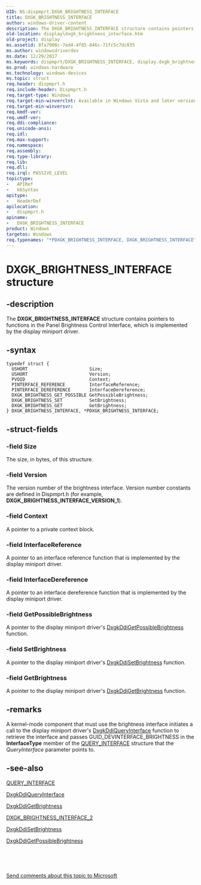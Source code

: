 ```yaml
---
UID: NS:dispmprt.DXGK_BRIGHTNESS_INTERFACE
title: DXGK_BRIGHTNESS_INTERFACE
author: windows-driver-content
description: The DXGK_BRIGHTNESS_INTERFACE structure contains pointers to functions in the Panel Brightness Control Interface, which is implemented by the display miniport driver.
old-location: display\dxgk_brightness_interface.htm
old-project: display
ms.assetid: 8fa7908c-7ed4-4f85-846c-71fc5c7dc035
ms.author: windowsdriverdev
ms.date: 12/29/2017
ms.keywords: dispmprt/DXGK_BRIGHTNESS_INTERFACE, display.dxgk_brightness_interface, PDXGK_BRIGHTNESS_INTERFACE structure pointer [Display Devices], *PDXGK_BRIGHTNESS_INTERFACE, DXGK_BRIGHTNESS_INTERFACE structure [Display Devices], DXGK_BRIGHTNESS_INTERFACE, PDXGK_BRIGHTNESS_INTERFACE, dispmprt/PDXGK_BRIGHTNESS_INTERFACE, DmStructs_f750f3c3-0754-49b9-8ad5-cd93f84697c4.xml
ms.prod: windows-hardware
ms.technology: windows-devices
ms.topic: struct
req.header: dispmprt.h
req.include-header: Dispmprt.h
req.target-type: Windows
req.target-min-winverclnt: Available in Windows Vista and later versions of the Windows operating systems.
req.target-min-winversvr: 
req.kmdf-ver: 
req.umdf-ver: 
req.ddi-compliance: 
req.unicode-ansi: 
req.idl: 
req.max-support: 
req.namespace: 
req.assembly: 
req.type-library: 
req.lib: 
req.dll: 
req.irql: PASSIVE_LEVEL
topictype:
-	APIRef
-	kbSyntax
apitype:
-	HeaderDef
apilocation:
-	dispmprt.h
apiname:
-	DXGK_BRIGHTNESS_INTERFACE
product: Windows
targetos: Windows
req.typenames: "*PDXGK_BRIGHTNESS_INTERFACE, DXGK_BRIGHTNESS_INTERFACE"
---
```


# DXGK_BRIGHTNESS_INTERFACE structure


## -description


The <b>DXGK_BRIGHTNESS_INTERFACE</b> structure contains pointers to functions in the Panel Brightness Control Interface, which is implemented by the display miniport driver.


## -syntax


````
typedef struct {
  USHORT                       Size;
  USHORT                       Version;
  PVOID                        Context;
  PINTERFACE_REFERENCE         InterfaceReference;
  PINTERFACE_DEREFERENCE       InterfaceDereference;
  DXGK_BRIGHTNESS_GET_POSSIBLE GetPossibleBrightness;
  DXGK_BRIGHTNESS_SET          SetBrightness;
  DXGK_BRIGHTNESS_GET          GetBrightness;
} DXGK_BRIGHTNESS_INTERFACE, *PDXGK_BRIGHTNESS_INTERFACE;
````


## -struct-fields




### -field Size

The size, in bytes, of this structure.


### -field Version

The version number of the brightness interface. Version number constants are defined in Dispmprt.h (for example, <b>DXGK_BRIGHTNESS_INTERFACE_VERSION_1</b>).


### -field Context

A pointer to a private context block.


### -field InterfaceReference

A pointer to an interface reference function that is implemented by the display miniport driver.


### -field InterfaceDereference

A pointer to an interface dereference function that is implemented by the display miniport driver.


### -field GetPossibleBrightness

A pointer to the display miniport driver's <a href="..\dispmprt\nc-dispmprt-dxgk_brightness_get_possible.md">DxgkDdiGetPossibleBrightness</a> function.


### -field SetBrightness

A pointer to the display miniport driver's <a href="..\dispmprt\nc-dispmprt-dxgk_brightness_set.md">DxgkDdiSetBrightness</a> function.


### -field GetBrightness

A pointer to the display miniport driver's <a href="..\dispmprt\nc-dispmprt-dxgk_brightness_get.md">DxgkDdiGetBrightness</a> function.


## -remarks


A kernel-mode component that must use the brightness interface initiates a call to the display miniport driver's <a href="..\dispmprt\nc-dispmprt-dxgkddi_query_interface.md">DxgkDdiQueryInterface</a> function to retrieve the interface and passes GUID_DEVINTERFACE_BRIGHTNESS in the <b>InterfaceType</b> member of the <a href="..\video\ns-video-_query_interface.md">QUERY_INTERFACE</a> structure that the <i>QueryInterface</i> parameter points to.



## -see-also

<a href="..\video\ns-video-_query_interface.md">QUERY_INTERFACE</a>

<a href="..\dispmprt\nc-dispmprt-dxgkddi_query_interface.md">DxgkDdiQueryInterface</a>

<a href="..\dispmprt\nc-dispmprt-dxgk_brightness_get.md">DxgkDdiGetBrightness</a>

<a href="..\dispmprt\ns-dispmprt-dxgk_brightness_interface_2.md">DXGK_BRIGHTNESS_INTERFACE_2</a>

<a href="..\dispmprt\nc-dispmprt-dxgk_brightness_set.md">DxgkDdiSetBrightness</a>

<a href="..\dispmprt\nc-dispmprt-dxgk_brightness_get_possible.md">DxgkDdiGetPossibleBrightness</a>

 

 

<a href="mailto:wsddocfb@microsoft.com?subject=Documentation%20feedback [display\display]:%20DXGK_BRIGHTNESS_INTERFACE structure%20 RELEASE:%20(12/29/2017)&amp;body=%0A%0APRIVACY STATEMENT%0A%0AWe use your feedback to improve the documentation. We don't use your email address for any other purpose, and we'll remove your email address from our system after the issue that you're reporting is fixed. While we're working to fix this issue, we might send you an email message to ask for more info. Later, we might also send you an email message to let you know that we've addressed your feedback.%0A%0AFor more info about Microsoft's privacy policy, see http://privacy.microsoft.com/en-us/default.aspx." title="Send comments about this topic to Microsoft">Send comments about this topic to Microsoft</a>

